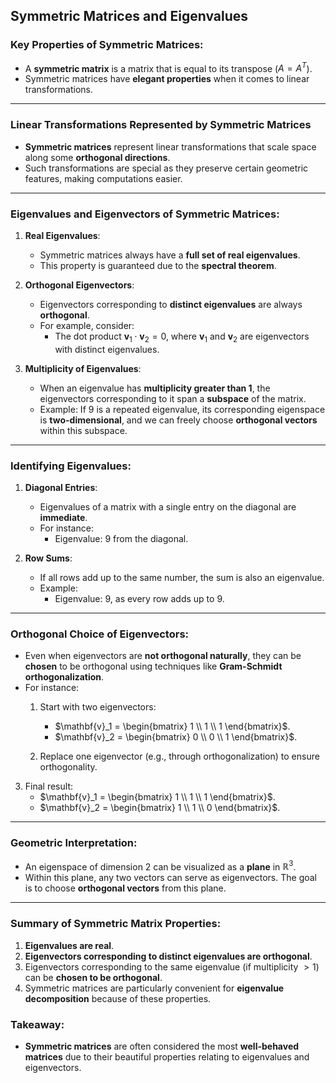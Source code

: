 ## Symmetric Matrices and Eigenvalues

### Key Properties of Symmetric Matrices:
- A **symmetric matrix** is a matrix that is equal to its transpose ($A = A^T$).
- Symmetric matrices have **elegant properties** when it comes to linear transformations.

---

### Linear Transformations Represented by Symmetric Matrices

- **Symmetric matrices** represent linear transformations that scale space along some **orthogonal directions**.
- Such transformations are special as they preserve certain geometric features, making computations easier.

---

### Eigenvalues and Eigenvectors of Symmetric Matrices:

1. **Real Eigenvalues**:
    - Symmetric matrices always have a **full set of real eigenvalues**.
    - This property is guaranteed due to the **spectral theorem**.

2. **Orthogonal Eigenvectors**:
    - Eigenvectors corresponding to **distinct eigenvalues** are always **orthogonal**.
    - For example, consider:
        - The dot product $\mathbf{v}_1 \cdot \mathbf{v}_2 = 0$, where $\mathbf{v}_1$ and $\mathbf{v}_2$ are eigenvectors with distinct eigenvalues.

3. **Multiplicity of Eigenvalues**:
    - When an eigenvalue has **multiplicity greater than 1**, the eigenvectors corresponding to it span a **subspace** of the matrix.
    - Example: If $9$ is a repeated eigenvalue, its corresponding eigenspace is **two-dimensional**, and we can freely choose **orthogonal vectors** within this subspace.

---

### Identifying Eigenvalues:
1. **Diagonal Entries**:
    - Eigenvalues of a matrix with a single entry on the diagonal are **immediate**.
    - For instance:
        - Eigenvalue: $9$ from the diagonal.

2. **Row Sums**:
    - If all rows add up to the same number, the sum is also an eigenvalue.
    - Example:
        - Eigenvalue: $9$, as every row adds up to $9$.

---

### Orthogonal Choice of Eigenvectors:
- Even when eigenvectors are **not orthogonal naturally**, they can be **chosen** to be orthogonal using techniques like **Gram-Schmidt orthogonalization**.
- For instance:
    1. Start with two eigenvectors:
        - $\mathbf{v}_1 = \begin{bmatrix} 1 \\ 1 \\ 1 \end{bmatrix}$.
        - $\mathbf{v}_2 = \begin{bmatrix} 0 \\ 0 \\ 1 \end{bmatrix}$.
    
    2. Replace one eigenvector (e.g., through orthogonalization) to ensure orthogonality.

3. Final result:
    - $\mathbf{v}_1 = \begin{bmatrix} 1 \\ 1 \\ 1 \end{bmatrix}$.
    - $\mathbf{v}_2 = \begin{bmatrix} 1 \\ 1 \\ 0 \end{bmatrix}$.

---

### Geometric Interpretation:
- An eigenspace of dimension 2 can be visualized as a **plane** in $\mathbb{R}^3$.
- Within this plane, any two vectors can serve as eigenvectors. The goal is to choose **orthogonal vectors** from this plane.

---

### Summary of Symmetric Matrix Properties:
1. **Eigenvalues are real**.
2. **Eigenvectors corresponding to distinct eigenvalues are orthogonal**.
3. Eigenvectors corresponding to the same eigenvalue (if multiplicity $> 1$) can be **chosen to be orthogonal**.
4. Symmetric matrices are particularly convenient for **eigenvalue decomposition** because of these properties.

### Takeaway:
- **Symmetric matrices** are often considered the most **well-behaved matrices** due to their beautiful properties relating to eigenvalues and eigenvectors.